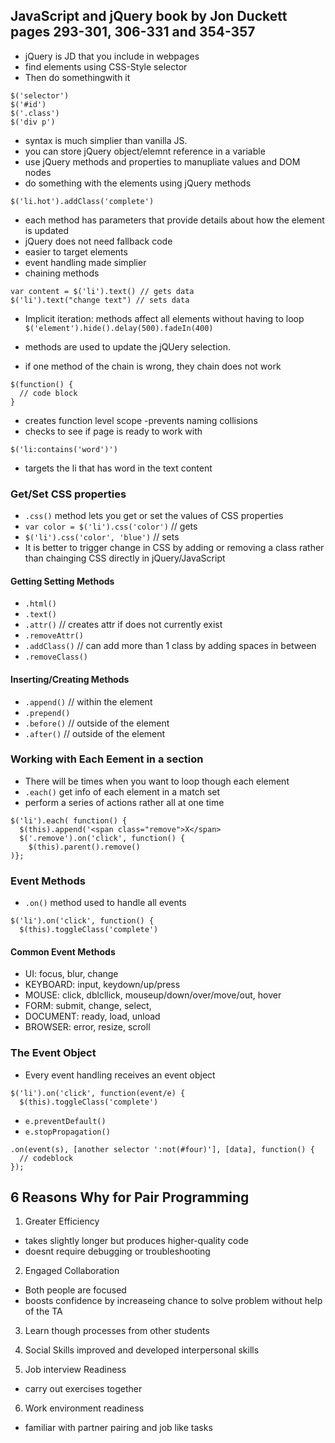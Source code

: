 ## JavaScript and jQuery book by Jon Duckett pages 293-301, 306-331 and 354-357
- jQuery is JD that you include in webpages
- find elements using CSS-Style selector
- Then do somethingwith it
```
$('selector')
$('#id')
$('.class')
$('div p')
```
- syntax is much simplier than vanilla JS.
- you can store jQuery object/elemnt reference in a variable
- use jQuery methods and properties to manupliate values and DOM nodes
- do something with the elements using jQuery methods

`$('li.hot').addClass('complete')`
- each method has parameters that provide details about how the element is updated
- jQuery does not need fallback code
- easier to target elements
- event handling made simplier
- chaining methods

```
var content = $('li').text() // gets data
$('li').text("change text") // sets data
```

- Implicit iteration: methods affect all elements without having to loop
` $('element').hide().delay(500).fadeIn(400)`

- methods are used to update the jQUery selection.
- if one method of the chain is wrong, they chain does not work

```
$(function() {
  // code block
}
```
- creates function level scope
-prevents naming collisions
- checks to see if page is ready to work with

`$('li:contains('word')')`
- targets the li that has word in the text content

### Get/Set CSS properties
- `.css()` method lets you get or set the values of CSS properties
- `var color = $('li').css('color')` // gets
- `$('li').css('color', 'blue')` // sets
- It is better to trigger change in CSS by adding or removing a class rather than chainging CSS directly in jQuery/JavaScript


#### Getting Setting Methods
- `.html()`
- `.text()`
- `.attr()` // creates attr if does not currently exist
- `.removeAttr()`
- `.addClass()` // can add more than 1 class by adding spaces in between
- `.removeClass()`

#### Inserting/Creating Methods
- `.append()` // within the element
- `.prepend()`
- `.before()` // outside of the element
- `.after()` // outside of the element

### Working with Each Eement in a section
- There will be times when you want to loop though each element
- `.each()` get info of each element in a match set
- perform a series of actions rather all at one time
```
$('li').each( function() {
  $(this).append('<span class="remove">X</span>
  $('.remove').on('click', function() {
    $(this).parent().remove()
)};
```

### Event Methods
- `.on()` method used to handle all events
```
$('li').on('click', function() {
  $(this).toggleClass('complete')
```

#### Common Event Methods
- UI: focus, blur, change
- KEYBOARD: input, keydown/up/press
- MOUSE: click, dblcllick, mouseup/down/over/move/out, hover
- FORM: submit, change, select, 
- DOCUMENT: ready, load, unload
- BROWSER: error, resize, scroll

### The Event Object
- Every event handling receives an event object
```
$('li').on('click', function(event/e) {
  $(this).toggleClass('complete')
```
- `e.preventDefault()`
- `e.stopPropagation()`

```
.on(event(s), [another selector ':not(#four)'], [data], function() {
  // codeblock
});
```


## 6 Reasons Why for Pair Programming
1. Greater Efficiency
- takes slightly longer but produces higher-quality code
- doesnt require debugging or troubleshooting

2. Engaged Collaboration
- Both people are focused
- boosts confidence by increaseing chance to solve problem without help of the TA

3. Learn though processes from other students

4. Social Skills improved and developed interpersonal skills

5. Job interview Readiness
- carry out exercises together

6. Work environment readiness
- familiar with partner pairing and job like tasks
